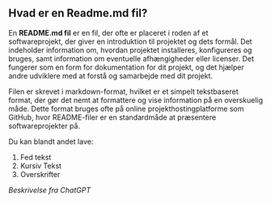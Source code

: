 <h2>Hvad er en Readme.md fil?</h2>
En <strong>README.md fil</strong> er en fil, der ofte er placeret i roden af et softwareprojekt, der giver en introduktion til projektet og dets formål. Det indeholder information om, hvordan projektet installeres, konfigureres og bruges, samt information om eventuelle afhængigheder eller licenser. Det fungerer som en form for dokumentation for dit projekt, og det hjælper andre udviklere med at forstå og samarbejde med dit projekt.

Filen er skrevet i markdown-format, hvilket er et simpelt tekstbaseret format, der gør det nemt at formattere og vise information på en overskuelig måde. Dette format bruges ofte på online projekthostingplatforme som GitHub, hvor README-filer er en standardmåde at præsentere softwareprojekter på.

Du kan blandt andet lave:
<ol>
  <li>Fed tekst</li>
  <li>Kursiv Tekst</li>
  <li>Overskrifter</li>
</ol>

<em>Beskrivelse fra ChatGPT</em>